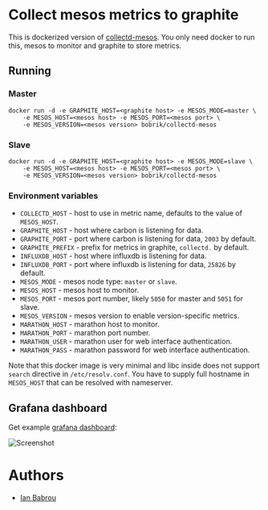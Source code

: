 # Collect mesos metrics to graphite

This is dockerized version of [collectd-mesos](https://github.com/rayrod2030/collectd-mesos).
You only need docker to run this, mesos to monitor and graphite to store metrics.

## Running

### Master

```
docker run -d -e GRAPHITE_HOST=<graphite host> -e MESOS_MODE=master \
    -e MESOS_HOST=<mesos host> -e MESOS_PORT=<mesos port> \
    -e MESOS_VERSION=<mesos version> bobrik/collectd-mesos
```

### Slave

```
docker run -d -e GRAPHITE_HOST=<graphite host> -e MESOS_MODE=slave \
    -e MESOS_HOST=<mesos host> -e MESOS_PORT=<mesos port> \
    -e MESOS_VERSION=<mesos version> bobrik/collectd-mesos
```

### Environment variables

* `COLLECTD_HOST` - host to use in metric name, defaults to the value of `MESOS_HOST`.
* `GRAPHITE_HOST` - host where carbon is listening for data.
* `GRAPHITE_PORT` - port where carbon is listening for data, `2003` by default.
* `GRAPHITE_PREFIX` - prefix for metrics in graphite, `collectd.` by default.
* `INFLUXDB_HOST` - host where influxdb is listening for data.
* `INFLUXDB_PORT` - port where influxdb is listening for data, `25826` by default.
* `MESOS_MODE` - mesos node type: `master` or `slave`.
* `MESOS_HOST` - mesos host to monitor.
* `MESOS_PORT` - mesos port number, likely `5050` for master and `5051` for slave.
* `MESOS_VERSION` - mesos version to enable version-specific metrics.
* `MARATHON_HOST` - marathon host to monitor.
* `MARATHON_PORT` - marathon port number.
* `MARATHON_USER` - marathon user for web interface authentication.
* `MARATHON_PASS` - marathon password for web interface authentication.

Note that this docker image is very minimal and libc inside does not
support `search` directive in `/etc/resolv.conf`. You have to supply
full hostname in `MESOS_HOST` that can be resolved with nameserver.

## Grafana dashboard

Get example [grafana dashboard](grafana-dashboard.json):

![Screenshot](screenshot.png)

# Authors

* [Ian Babrou](https://github.com/bobrik)
